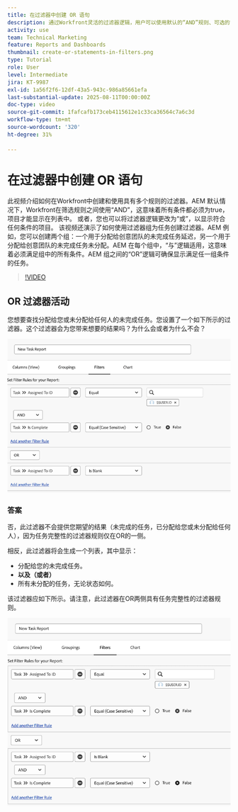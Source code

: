 ```yaml
---
title: 在过滤器中创建 OR 语句
description: 通过Workfront灵活的过滤器逻辑，用户可以使用默认的“AND”规则、可选的“OR”条件以及针对复杂标准的有组织过滤器组来优化报表视图。
activity: use
team: Technical Marketing
feature: Reports and Dashboards
thumbnail: create-or-statements-in-filters.png
type: Tutorial
role: User
level: Intermediate
jira: KT-9987
exl-id: 1a56f2f6-12df-43a5-943c-986a85661efa
last-substantial-update: 2025-08-11T00:00:00Z
doc-type: video
source-git-commit: 1fafcafb173ceb4115612e1c33ca36564c7a6c3d
workflow-type: tm+mt
source-wordcount: '320'
ht-degree: 31%

---
```


# 在过滤器中创建 OR 语句

此视频介绍如何在Workfront中创建和使用具有多个规则的过滤器。&#x200B;AEM 默认情况下，Workfront在筛选规则之间使用“AND”，这意味着所有条件都必须为true，项目才能显示在列表中。
或者，您也可以将过滤器逻辑更改为“或”，以显示符合任何条件的项目。
该视频还演示了如何使用过滤器组为任务创建过滤器。&#x200B;AEM 例如，您可以创建两个组：一个用于分配给创意团队的未完成任务延迟，另一个用于分配给创意团队的未完成任务未分配。&#x200B;AEM 在每个组中，“与”逻辑适用，这意味着必须满足组中的所有条件。&#x200B;AEM 组之间的“OR”逻辑可确保显示满足任一组条件的任务。

>[!VIDEO](https://video.tv.adobe.com/v/3470692/?quality=12&learn=on)

## OR 过滤器活动

您想要查找分配给您或未分配给任何人的未完成任务。您设置了一个如下所示的过滤器。这个过滤器会为您带来想要的结果吗？为什么会或者为什么不会？

![图像：创建有误的 OR 语句，位于 [!DNL Workfront]](assets/or-statement-your-turn-1.png)

### 答案

否，此过滤器不会提供您期望的结果（未完成的任务，已分配给您或未分配给任何人），因为任务完整性的过滤器规则仅在OR的一侧。

相反，此过滤器将会生成一个列表，其中显示：

* 分配给您的未完成任务。
* **以及（或者）**
* 所有未分配的任务，无论状态如何。

该过滤器应如下所示。请注意，此过滤器在OR两侧具有任务完整性的过滤器规则。

![图像：创建正确的 OR 语句，位于 [!DNL Workfront]](assets/or-statement-your-turn-2.png)
